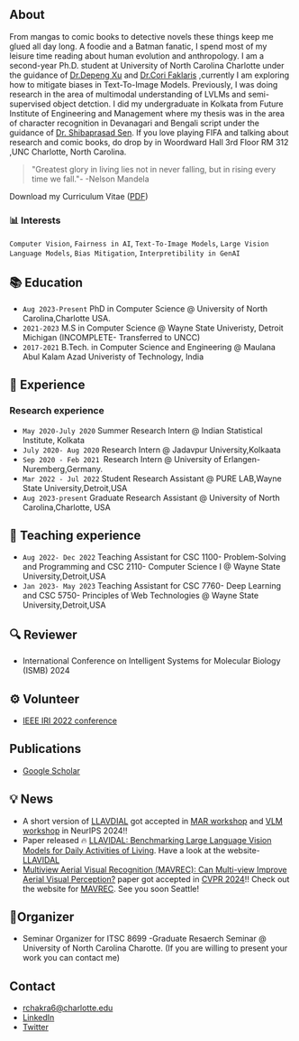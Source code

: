 ## About

From mangas to comic books to detective novels these things keep me glued all day long. A foodie and a Batman fanatic, I spend most of my leisure time reading about human evolution and anthropology. I am a second-year Ph.D. student at University of North Carolina Charlotte under the guidance of [Dr.Depeng Xu](https://webpages.charlotte.edu/dxu7/) and [Dr.Cori Faklaris](https://corifaklaris.com) ,currently I am exploring how to mitigate biases in Text-To-Image Models. Previously, I was doing research in the area of multimodal understanding of LVLMs and semi-supervised object detction. I did my undergraduate in Kolkata from Future Institute of Engineering and Management where my thesis was in the area of character recognition in Devanagari and Bengali script under the guidance of [Dr. Shibaprasad Sen](https://www.cmaterju.in/scholars/shibaprasad-sen). If you love playing FIFA and talking about research and comic books, do drop by in Woordward Hall 3rd Floor RM 312 ,UNC Charlotte, North Carolina.
>"Greatest glory in living lies not in never falling, but in rising every time we fall."-
>-Nelson Mandela 


Download my Curriculum Vitae ([PDF](1695867237691.pdf))



### 📊 Interests

 `Computer Vision`, `Fairness in AI`, `Text-To-Image Models`, `Large Vision Language Models`, `Bias Mitigation`, `Interpretibility in GenAI`
 

## 📚 Education
- `Aug 2023-Present` PhD in Computer Science @ University of North Carolina,Charlotte USA.
- `2021-2023` M.S in Computer Science @ Wayne State Univeristy, Detroit Michigan (INCOMPLETE- Transferred to UNCC)
- `2017-2021` B.Tech. in Computer Science and Engineering @ Maulana Abul Kalam Azad Univeristy of Technology, India

## 🔬 Experience
### Research experience
- `May 2020-July 2020` Summer Research Intern @ Indian Statistical Institute, Kolkata
- `July 2020- Aug 2020` Research Intern @ Jadavpur University,Kolkaata
- `Sep 2020 - Feb 2021 `Research Intern @ University of Erlangen-Nuremberg,Germany.
- `Mar 2022 - Jul 2022` Student Research Assistant @ PURE LAB,Wayne State University,Detroit,USA
- `Aug 2023-present` Graduate Research Assistant @ University of North Carolina,Charlotte, USA

## 📝 Teaching experience
- `Aug 2022- Dec 2022` Teaching Assistant for CSC 1100- Problem-Solving and Programming and CSC 2110- Computer Science I @ Wayne State University,Detroit,USA
- `Jan 2023- May 2023` Teaching Assistant for CSC 7760- Deep Learning and CSC 5750- Principles of Web Technologies @ Wayne State University,Detroit,USA

## 🔍 Reviewer
- International Conference on Intelligent Systems for Molecular Biology (ISMB) 2024
  

## ⚙️ Volunteer
- [IEEE IRI 2022 conference](https://homepages.uc.edu/~niunn/IRI22/committee_organizing.html)

  
## Publications
- [Google Scholar](https://scholar.google.com/citations?hl=en&user=39r7ciQAAAAJ&view_op=list_works&sortby=pubdate)
  

## 💡 News 

- A short version of [LLAVDIAL](https://drive.google.com/file/d/1KrCkEWpLn0zsupdiwXFYlsZ3N9tEsKSi/view) got accepted in [MAR workshop](https://marworkshop.github.io/neurips24/) and [VLM workshop](https://video-and-language-workshop-2024.webflow.io) in NeurIPS 2024!!
- Paper released 🔥 [LLAVIDAL: Benchmarking Large Language Vision Models for Daily Activities of Living](https://arxiv.org/abs/2406.09390). Have a look at the website- [LLAVIDAL](https://adl-x.github.io)
- [Multiview Aerial Visual Recognition (MAVREC): Can Multi-view Improve Aerial Visual Perception?](https://arxiv.org/abs/2312.04548) paper got accepted in [CVPR 2024](https://cvpr.thecvf.com)!! Check out the website for [MAVREC](https://mavrec.github.io). See you soon Seattle!


## 📐Organizer
- Seminar Organizer for ITSC 8699 -Graduate Resaerch Seminar  @ University of North Carolina Charotte. (If you are willing to present your work you can contact me)

## Contact
- rchakra6@charlotte.edu
- [LinkedIn](https://www.linkedin.com/in/rajatsubhra-chakraborty-6bb133168/)
- [Twitter](https://twitter.com/Rajat_wayne)


<!--## Test
Display Table in README.md file in Git


| FirstName     | LastName      | City   
| ------------- | ------------- | --------    |
| `John`        | Test1         | `NewYork`   |
| `Bob`         | Test2         | `Toronto`   |
-->

<!--
**iamankan/iamankan** is a ✨ _special_ ✨ repository because its `README.md` (this file) appears on your GitHub profile.

Here are some ideas to get you started:

- 🔭 I’m currently working on ...
- 🌱 I’m currently learning ...
- 👯 I’m looking to collaborate on ...
- 🤔 I’m looking for help with ...
- 💬 Ask me about ...
- 📫 How to reach me: ...
- 😄 Pronouns: ...
- ⚡ Fun fact: ...
-->
